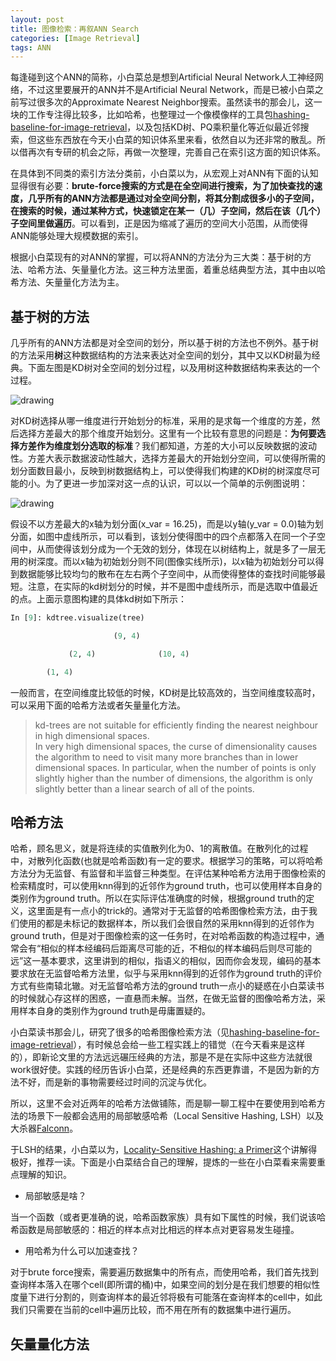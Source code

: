 ```yaml
---
layout: post
title: 图像检索：再叙ANN Search
categories: [Image Retrieval]
tags: ANN
---
```


每逢碰到这个ANN的简称，小白菜总是想到Artificial Neural Network人工神经网络，不过这里要展开的ANN并不是Artificial Neural Network，而是已被小白菜之前写过很多次的Approximate Nearest Neighbor搜索。虽然读书的那会儿，这一块的工作专注得比较多，比如哈希，也整理过一个像模像样的工具包[hashing-baseline-for-image-retrieval](https://github.com/willard-yuan/hashing-baseline-for-image-retrieval)，以及包括KD树、PQ乘积量化等近似最近邻搜索，但这些东西放在今天小白菜的知识体系里来看，依然自以为还非常的散乱。所以借再次有专研的机会之际，再做一次整理，完善自己在索引这方面的知识体系。

在具体到不同类的索引方法分类前，小白菜以为，从宏观上对ANN有下面的认知显得很有必要：**brute-force搜索的方式是在全空间进行搜索，为了加快查找的速度，几乎所有的ANN方法都是通过对全空间分割，将其分割成很多小的子空间，在搜索的时候，通过某种方式，快速锁定在某一（几）子空间，然后在该（几个）子空间里做遍历**。可以看到，正是因为缩减了遍历的空间大小范围，从而使得ANN能够处理大规模数据的索引。

根据小白菜现有的对ANN的掌握，可以将ANN的方法分为三大类：基于树的方法、哈希方法、矢量量化方法。这三种方法里面，着重总结典型方法，其中由以哈希方法、矢量量化方法为主。

## 基于树的方法

几乎所有的ANN方法都是对全空间的划分，所以基于树的方法也不例外。基于树的方法采用**树**这种数据结构的方法来表达对全空间的划分，其中又以KD树最为经典。下面左图是KD树对全空间的划分过程，以及用树这种数据结构来表达的一个过程。

![drawing](http://i300.photobucket.com/albums/nn17/willard-yuan/blog/kdTree_zpshq4ywnby.png)

对KD树选择从哪一维度进行开始划分的标准，采用的是求每一个维度的方差，然后选择方差最大的那个维度开始划分。这里有一个比较有意思的问题是：**为何要选择方差作为维度划分选取的标准**？我们都知道，方差的大小可以反映数据的波动性。方差大表示数据波动性越大，选择方差最大的开始划分空间，可以使得所需的划分面数目最小，反映到树数据结构上，可以使得我们构建的KD树的树深度尽可能的小。为了更进一步加深对这一点的认识，可以以一个简单的示例图说明：

![drawing](http://i300.photobucket.com/albums/nn17/willard-yuan/blog/kd_zpslmugktds.jpeg)

假设不以方差最大的x轴为划分面(x_var = 16.25)，而是以y轴(y_var = 0.0)轴为划分面，如图中虚线所示，可以看到，该划分使得图中的四个点都落入在同一个子空间中，从而使得该划分成为一个无效的划分，体现在以树结构上，就是多了一层无用的树深度。而以x轴为初始划分则不同(图像实线所示)，以x轴为初始划分可以得到数据能够比较均匀的散布在左右两个子空间中，从而使得整体的查找时间能够最短。注意，在实际的kd树划分的时候，并不是图中虚线所示，而是选取中值最近的点。上面示意图构建的具体kd树如下所示：

```python
In [9]: kdtree.visualize(tree)

                       (9, 4)

             (2, 4)              (10, 4)

        (1, 4)
```

一般而言，在空间维度比较低的时候，KD树是比较高效的，当空间维度较高时，可以采用下面的哈希方法或者矢量量化方法。

> kd-trees are not suitable for efficiently finding the nearest neighbour in high dimensional spaces.  
In very high dimensional spaces, the curse of dimensionality causes the algorithm to need to visit many more branches than in lower dimensional spaces. In particular, when the number of points is only slightly higher than the number of dimensions, the algorithm is only slightly better than a linear search of all of the points.

## 哈希方法

哈希，顾名思义，就是将连续的实值散列化为0、1的离散值。在散列化的过程中，对散列化函数(也就是哈希函数)有一定的要求。根据学习的策略，可以将哈希方法分为无监督、有监督和半监督三种类型。在评估某种哈希方法用于图像检索的检索精度时，可以使用knn得到的近邻作为ground truth，也可以使用样本自身的类别作为ground truth。所以在实际评估准确度的时候，根据ground truth的定义，这里面是有一点小的trick的。通常对于无监督的哈希图像检索方法，由于我们使用的都是未标记的数据样本，所以我们会很自然的采用knn得到的近邻作为ground truth，但是对于图像检索的这一任务时，在对哈希函数的构造过程中，通常会有“相似的样本经编码后距离尽可能的近，不相似的样本编码后则尽可能的远”这一基本要求，这里讲到的相似，指语义的相似，因而你会发现，编码的基本要求放在无监督哈希方法里，似乎与采用knn得到的近邻作为ground truth的评价方式有些南辕北辙。对无监督哈希方法的ground truth一点小的疑惑在小白菜读书的时候就心存这样的困惑，一直悬而未解。当然，在做无监督的图像哈希方法，采用样本自身的类别作为ground truth是毋庸置疑的。


小白菜读书那会儿，研究了很多的哈希图像检索方法（见[hashing-baseline-for-image-retrieval](https://github.com/willard-yuan/hashing-baseline-for-image-retrieval)），有时候总会给一些工程实践上的错觉（在今天看来是这样的），即新论文里的方法远远碾压经典的方法，那是不是在实际中这些方法就很work很好使。实践的经历告诉小白菜，还是经典的东西更靠谱，不是因为新的方法不好，而是新的事物需要经过时间的沉淀与优化。

所以，这里不会对近两年的哈希方法做铺陈，而是聊一聊工程中在要使用到哈希方法的场景下一般都会选用的局部敏感哈希（Local Sensitive Hashing, LSH）以及大杀器[Falconn](https://falconn-lib.org/)。

于LSH的结果，小白菜以为，[Locality-Sensitive Hashing: a Primer](https://github.com/FALCONN-LIB/FALCONN/wiki/LSH-Primer)这个讲解得极好，推荐一读。下面是小白菜结合自己的理解，提炼的一些在小白菜看来需要重点理解的知识。

- 局部敏感是啥？

当一个函数（或者更准确的说，哈希函数家族）具有如下属性的时候，我们说该哈希函数是局部敏感的：相近的样本点对比相远的样本点对更容易发生碰撞。

- 用哈希为什么可以加速查找？

对于brute force搜索，需要遍历数据集中的所有点，而使用哈希，我们首先找到查询样本落入在哪个cell(即所谓的桶)中，如果空间的划分是在我们想要的相似性度量下进行分割的，则查询样本的最近邻将极有可能落在查询样本的cell中，如此我们只需要在当前的cell中遍历比较，而不用在所有的数据集中进行遍历。

## 矢量量化方法

